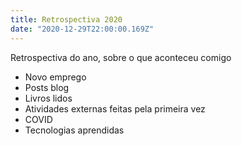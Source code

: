 ```yaml
---
title: Retrospectiva 2020
date: "2020-12-29T22:00:00.169Z"
---
```


Retrospectiva do ano, sobre o que aconteceu comigo

- Novo emprego
- Posts blog
- Livros lidos
- Atividades externas feitas pela primeira vez
- COVID
- Tecnologias aprendidas